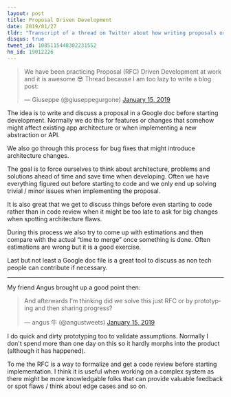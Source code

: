 ```yaml
---
layout: post
title: Proposal Driven Development
date: 2019/01/27
tldr: "Transcript of a thread on Twitter about how writing proposals or RFCs can improve the quality of software."
disqus: true
tweet_id: 1085115448302231552
hn_id: 19012226
---
```


<div class="Copy-embedTweet">
<blockquote class="twitter-tweet" data-link-color="#008000"><p lang="en" dir="ltr">We have been practicing Proposal (RFC) Driven Development at work and it is awesome 😎 Thread because I am too lazy to write a blog post:</p>&mdash; Giuseppe (@giuseppegurgone) <a href="https://twitter.com/giuseppegurgone/status/1085115448302231552?ref_src=twsrc%5Etfw">January 15, 2019</a></blockquote> <!-- <script async src="//platform.twitter.com/widgets.js" charset="utf-8"></script> -->
</div>

The idea is to write and discuss a proposal in a Google doc before starting development. Normally we do this for features or changes that somehow might affect existing app architecture or when implementing a new abstraction or API.

We also go through this process for bug fixes that might introduce architecture changes.

The goal is to force ourselves to think about architecture, problems and solutions ahead of time and save time when developing. Often we have everything figured out before starting to code and we only end up solving trivial / minor issues when implementing the proposal.

It is also great that we get to discuss things before even starting to code rather than in code review when it might be too late to ask for big changes when spotting architecture flaws.

During this process we also try to come up with estimations and then compare with the actual “time to merge” once something is done. Often estimations are wrong but it is a good exercise.

Last but not least a Google doc file is a great tool to discuss as non tech people can contribute if necessary.

---

My friend Angus brought up a good point then:

<div class="Copy-embedTweet">
<blockquote class="twitter-tweet" data-link-color="#008000"><p lang="en" dir="ltr">And afterwards I’m thinking did we solve this just RFC or by prototyping and then sharing progress?</p>&mdash; angus 牛 (@angustweets) <a href="https://twitter.com/angustweets/status/1085212821841793024?ref_src=twsrc%5Etfw">January 15, 2019</a></blockquote> <!-- <script async src="//platform.twitter.com/widgets.js" charset="utf-8"></script> -->
</div>

I do quick and dirty prototyping too to validate assumptions. Normally I don't spend more than one day on this so it hardly morphs into the product (although it has happened).

To me the RFC is a way to formalize and get a code review before starting implementation. I think it is useful when working on a complex system as there might be more knowledgable folks that can provide valuable feedback or spot flaws / think about edge cases and so on.

